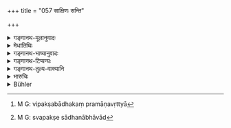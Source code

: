 +++
title = "057 साक्षिणः सन्ति"

+++

<details><summary>गङ्गानथ-मूलानुवादः</summary>

Having asserted that he has witnesses, and on being asked to name them, if he does not name them,—him also, on these grounds, the judge shall declare to have failed in his suit.—(57)
</details>

<details><summary>मेधातिथिः</summary>

**ज्ञातारः** साक्षिणः पुरुषा **मम सन्तीत्य् उक्त्वा** यदोच्यते कथ्यताम् इति तदा तूष्णीक आस्ते — न तान् देशनामजातिभिर् विशेषणैः कथयति — तदा **एतैः** प्रयेकं पूर्वम् उक्तैः **कारणैर्** इह **हीनो ऽसौ** व्यवहाराद् भ्रष्ट इति । **धर्मस्थो** धर्माधिकरणस्थः प्राड्विवाको **निर्दिशेन्** निश्चितं ब्रूयाज् जितो ऽयम् इति । यथैव विपक्षबाधकप्रमाणावृत्त्या[^२२८] पराजय एवं स्वपक्षसाधनाभावाद्[^२२९] अपि । अभावनिश्चयश् च पुनः पुनर् अवसरे ऽनुपन्यासात् कारणान्तरस्य चानुपन्यासे ऽभावाद् इति । 


[^२२९]:
     M G: svapakṣe sādhanābhāvād


[^२२८]:
     M G: vipakṣabādhakaṃ pramāṇavṛttyā

**ज्ञातार** इति तृन्नन्तम् एव । तत्रेदम् इति द्वितीयान्तं युज्यते, "खलर्थत्ट्नाम्" (पाण् २.३.६९) इति षष्ठीनिषेधात् । **हीनं तम्** इति द्वितीयान्तः पाठः । **इति**शब्दः प्रकारार्थो द्रष्टव्यः । एभिर् उक्तैः प्रकारैर् अन्यैश् चैवंविधैर् **हीनं तन् निर्दिशेत्** । यदा तु वाक्यार्थपरामर्शः तदा हीनो ऽसाव् इति पाठः । वाक्यार्थस्य कर्मत्वाद् द्वितीयाया अभावः । 


एते पराजयहेतवः । न त्व् आकारेङ्गितादिवद् व्यभिचारिणः[^२३०] । यो हि पुनः पुनर् विचारावसरे न संनिधीयते संनिहितो नोत्तरं प्रतिवक्ति[^२३१] तत्र निश्चितम् इदं भवति नास्य जयहेतुर् अस्तीति । यदि च सर्वदैवानुत्तरवादिनं न पराजयेद् राजा ततो व्यवस्थाभङ्ग आपद्यते । पौर्वापर्यानवबोधस्[^२३२] त्व् इङ्गितादिवद् द्रष्टव्यः । यः सर्वकालं वाग्मी प्रगल्भं प्रतिपत्तिमांस् तस्येङ्गितादयो ऽन्यथाभवन्तः पराजयहेतौ प्रमाणान्तरेणानिश्चिते ऽपि लिङ्गदर्शनस्थानीया उपोद्बलका भवन्ति ॥ ८.५७ ॥
</details>

<details><summary>गङ्गानथ-भाष्यानुवादः</summary>

The term ‘*jñātāraḥ*’ stands for *witnesses*. Having said that ‘I have witnesses,’ he is ordered—‘name them’; thereupon, if he does not name them, indicating their residence, name and caste;—then, on each of the above-mentioned grounds, he should be regarded as having failed.

‘*Dharmasthaḥ*’ is one who has been appointed to try cases,—the Judge; and he should pronounce him to have failed, saying ‘this man is non-suited.’

Just as one loses his case by the other party adducing proofs establishing the contrary of his contention, so does he lose it also by the absence of proofs in support of it; and this absence of proofs is ascertained by the fact of their not being adduced by the party at the right time, even though repeatedly asked to do so,—as also by the adducing of proofs to the contrary.

‘*Jñātāraḥ*’ ends in the ‘*tṛn*’ affix; and as such it should govern a noun in the Accusative case, the use of the Genitive being precluded by Pāṇini, 2.3.69.

The right reading being ‘*hīnam tam*’—the particle ‘*iṭi*’ should be taken as denoting *kind*;—the sense being—‘on these, and on other similar grounds, the Judge shall declare him to have failed’;—if, on the other hand, the particle ‘*iti*’ he taken as referring to the whole sentence, then the correct reading would he ‘*hīno’-sau*’; because the whole sentence being the object of the verb, there would be nothing to justify the use of the Accusative ending (in ‘*hīnam tam*’).

These grounds of defeat are infallible, unlike the aspect, gestures, etc. (of the parties), which are fallible.

If at the time of the enquiry, a party does not present himself,—or oven though presenting himself, does not offer any answer,—then it becomes certain that there are ne grounds for the man succeeding in his suit. If the King were not to non-suit the party who never offers an answer, then the entire judicial machinery would become upset.

As regards the man not perceiving the inconsistency between his first and subsequent statements,—this has to be treated on the same footing as
*gesture* and other indicative signs. In the case of a man who
throughout is very talkative and bold and clever, gestures and other indicatives are not infallible guides; and being similar to indirect verbal indicatives, they are only regarded as corrobarative of the decision regarding defeat or victory taken on other grounds.—(57)
</details>

<details><summary>गङ्गानथ-टिप्पन्यः</summary>

This verse is quoted in *Kṛtyakalpataru* (22b), which explains ‘*dharmasthaḥ*’ as ‘one who is occupying the judgment seat’;—and in
*Vīramitrodaya* (Vyavahāra, 31b), which explains the construction
as—‘*mā*,’ *mām*, ‘*gnātāraḥ*,’ persons knowing that what I state is true, &c., &c., as being, according to Medhātithi, but goes on to add, that according to the Ācārya,’ ‘*meti*’stands for ‘*me-iti*,’ the
*sandhi* being explained as a Vedic anomaly. It notes the reading,
‘*Santi jñātāra ityuktvā*,’ as found in *Kalpataru*, but rejects it as an unauthorised reading.
</details>

<details><summary>गङ्गानथ-तुल्य-वाक्यानि</summary>

**(verses 8.53-57)  
**

See Comparative notes for [Verse 8.53].
</details>

<details><summary>भारुचिः</summary>

सर्वथा साक्षिभ्यो ऽन्यैः प्रेतिज्ञातार्थप्रतिपादकैः **कारणैर्** अविभाव्यमाने वस्तुनि । साक्षिणः शरण् । । । [कार]णैर् यथोक्तैर् असत्प्रत्ययवचनैर् **हीनम् इत्य्** एव **निर्दिशेत्** । अर्थिनम् इतरं वा, उभयतः संभवात् पराजयहेतूनाम् । **धर्मस्थः करणैर् एतैर् हीनं तम् इति** पराजयकारणं विज्ञेयम् । इतिकरणं चैवंशब्दार्थे । तथा च व्याख्यातम् । इदानीम् अर्थिप्रत्यर्थिनोर् वचनकालनियमार्थम् इदम् आरभ्यते ॥ ८.५७ ॥
</details>

<details><summary>Bühler</summary>

057	Him also who says 'I have witnesses,' and, being ordered to produce them, produces them not, the judge must on these (same) grounds declare to be non-suited.
</details>
